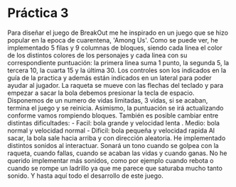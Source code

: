  # Práctica 3

 Para diseñar el juego de BreakOut me he inspirado en un juego que se hizo popular en la epoca de cuarentena, 'Among Us'. Como se puede ver,
 he implementado 5 filas y 9 columnas de bloques, siendo cada linea el color de los distintos colores de los personajes y cada linea con su 
 correspondiente puntuación: la primera linea suma 1 punto, la segunda 5, la tercera 10, la cuarta 15 y la última 30.
 Los controles son los indicados en la guía de la practica y además están indicados en un lateral para poder ayudar al jugador. 
 La raqueta se mueve con las flechas del teclado y para empezar a sacar la bola debemos presionar la tecla de espacio. 
 Disponemos de un numero de vidas limitadas, 3 vidas, si se acaban, termina el juego y se reinicia. Asimismo, la puntuación se irá actualizando conforme vamos
 rompiendo bloques.
 También es posible cambiar entre distintas dificultades:
    - Facil: bola grande y velocidad lenta
    . Medio: bola normal y velocidad normal
    - Dificil: bola pequeña y velocidad rapida
Al sacar, la bola sale hacia arriba y con dirección aleatoria.
He implementado distintos sonidos al interactuar. Sonará un tono cuando se golpea con la raqueta, cuando fallas, cuando se acaban las vidas y cuando ganas. No he querido implementar más sonidos, como por ejemplo cuando rebota o cuando se rompe un ladrillo ya que me parece que saturaba mucho tanto sonido.
Y hasta aquí todo el desarrollo de este juego.

